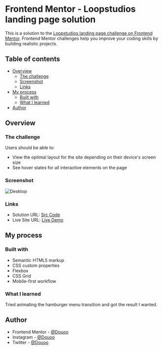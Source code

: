 # Frontend Mentor - Loopstudios landing page solution

This is a solution to the [Loopstudios landing page challenge on Frontend Mentor](https://www.frontendmentor.io/challenges/loopstudios-landing-page-N88J5Onjw). Frontend Mentor challenges help you improve your coding skills by building realistic projects. 

## Table of contents

- [Overview](#overview)
  - [The challenge](#the-challenge)
  - [Screenshot](#screenshot)
  - [Links](#links)
- [My process](#my-process)
  - [Built with](#built-with)
  - [What I learned](#what-i-learned)
- [Author](#author)



## Overview

### The challenge

Users should be able to:

- View the optimal layout for the site depending on their device's screen size
- See hover states for all interactive elements on the page

### Screenshot

![Desktop](screenshot/desktop.png)

### Links

- Solution URL: [Src Code](https://github.com/Douoo/frontendmentor_challenges/tree/main/loopstudios-lp)
- Live Site URL: [Live Demo](https://douoo.github.io/frontendmentor_challenges/loopstudios-lp)

## My process

### Built with

- Semantic HTML5 markup
- CSS custom properties
- Flexbox
- CSS Grid
- Mobile-first workflow


### What I learned

Tried animating the hamburger menu transition and got the result I wanted.


## Author

- Frontend Mentor - [@Douoo](https://www.frontendmentor.io/profile/douoo)
- Instagram - [@Douoo](https://www.instagram.com/douooo/)
- Twitter - [@Douoo](https://www.twitter.com/douoo_b)


